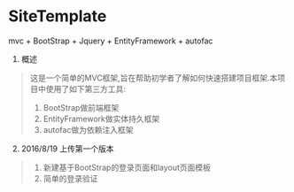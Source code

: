 # SiteTemplate
mvc + BootStrap + Jquery + EntityFramework + autofac
 

1. 概述
> 这是一个简单的MVC框架,旨在帮助初学者了解如何快速搭建项目框架.本项目中使用了如下第三方工具:
>
> 1. BootStrap做前端框架
> 2. EntityFramework做实体持久框架
> 3. autofac做为依赖注入框架

2. 2016/8/19 上传第一个版本
> 1. 新建基于BootStrap的登录页面和layout页面模板
> 2. 简单的登录验证
